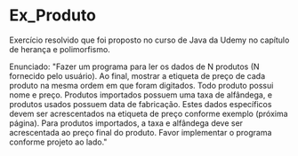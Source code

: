 # Ex_Produto

Exercício resolvido que foi proposto no curso de Java da Udemy no capítulo de herança e polimorfismo.

Enunciado: "Fazer um programa para ler os dados de N produtos (N fornecido pelo usuário). Ao final, mostrar a etiqueta de preço de cada produto na mesma ordem em que foram digitados. Todo produto possui nome e preço. Produtos importados possuem uma taxa de alfândega, e produtos usados possuem data de fabricação. Estes dados específicos devem ser acrescentados na etiqueta de preço conforme exemplo (próxima página). Para produtos importados, a taxa e alfândega deve ser acrescentada ao preço final do produto. Favor implementar o programa conforme projeto ao lado."
